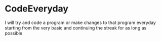 # CodeEveryday
I will try and code a program or make changes to that program everyday starting from the very basic and continuing the streak for as long as possible
